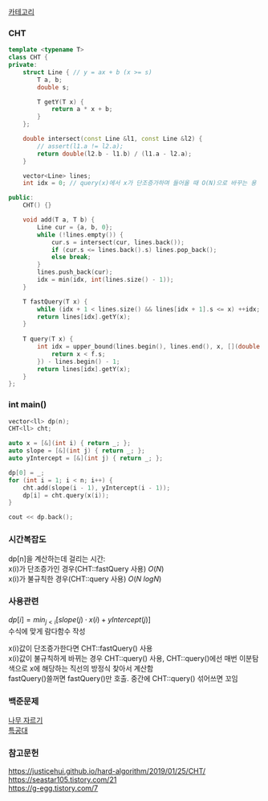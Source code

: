 [카테고리](/README.md)
### CHT
```cpp
template <typename T>
class CHT {
private:
    struct Line { // y = ax + b (x >= s)
        T a, b;
        double s;

        T getY(T x) {
            return a * x + b;
        }
    };

    double intersect(const Line &l1, const Line &l2) {
        // assert(l1.a != l2.a);
        return double(l2.b - l1.b) / (l1.a - l2.a);
    }

    vector<Line> lines;
    int idx = 0; // query(x)에서 x가 단조증가하며 들어올 때 O(N)으로 바꾸는 용

public:
    CHT() {}

    void add(T a, T b) {
        Line cur = {a, b, 0};
        while (!lines.empty()) {
            cur.s = intersect(cur, lines.back());
            if (cur.s <= lines.back().s) lines.pop_back();
            else break;
        }
        lines.push_back(cur);
        idx = min(idx, int(lines.size() - 1));
    }

    T fastQuery(T x) {
        while (idx + 1 < lines.size() && lines[idx + 1].s <= x) ++idx;
        return lines[idx].getY(x);
    }
    
    T query(T x) {
        int idx = upper_bound(lines.begin(), lines.end(), x, [](double x, const Line &f) {
            return x < f.s;
        }) - lines.begin() - 1;
        return lines[idx].getY(x);
    }
};
```
### int main()
```cpp
vector<ll> dp(n);
CHT<ll> cht;

auto x = [&](int i) { return _; };
auto slope = [&](int j) { return _; };
auto yIntercept = [&](int j) { return _; };

dp[0] = _;
for (int i = 1; i < n; i++) {
    cht.add(slope(i - 1), yIntercept(i - 1));
    dp[i] = cht.query(x(i));
}

cout << dp.back();
```
### 시간복잡도
dp[n]을 계산하는데 걸리는 시간:   
x(i)가 단조증가인 경우(CHT::fastQuery 사용) $O(N)$   
x(i)가 불규칙한 경우(CHT::query 사용) $O(N~logN)$   

### 사용관련
$dp[i] = min_{j < i} \left[ slope(j) \cdot x(i) + yIntercept(j) \right]$   
수식에 맞게 람다함수 작성   

x(i)값이 단조증가한다면 CHT::fastQuery() 사용   
x(i)값이 불규칙하게 바뀌는 경우 CHT::query() 사용, CHT::query()에선 매번 이분탐색으로 x에 해당하는 직선의 방정식 찾아서 계산함   
fastQuery()쓸꺼면 fastQuery()만 호출. 중간에 CHT::query() 섞어쓰면 꼬임      

### 백준문제
[나무 자르기](https://www.acmicpc.net/problem/13263)   
[특공대](https://www.acmicpc.net/problem/4008)   

### 참고문헌
https://justicehui.github.io/hard-algorithm/2019/01/25/CHT/   
https://seastar105.tistory.com/21   
https://g-egg.tistory.com/7   